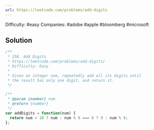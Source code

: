 ```yaml
---
url: https://leetcode.com/problems/add-digits
---
```


Difficulty: #easy
Companies: #adobe #apple #bloomberg #microsoft

## Solution

```javascript
/**
 * 258. Add Digits
 * https://leetcode.com/problems/add-digits/
 * Difficulty: Easy
 *
 * Given an integer num, repeatedly add all its digits until
 * the result has only one digit, and return it.
 */

/**
 * @param {number} num
 * @return {number}
 */
var addDigits = function(num) {
  return num < 10 ? num : num % 9 === 0 ? 9 : num % 9;
};

```
